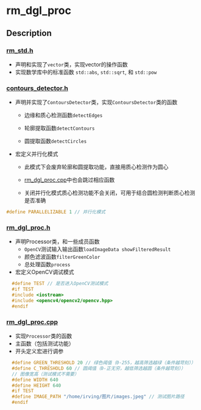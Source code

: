 # rm_dgl_proc

## Description

### [rm_std.h](include%2Frm_std.h)

- 声明和实现了`vector`类，实现vector的操作函数
- 实现数学库中的标准函数 `std::abs`, `std::sqrt`, 和 `std::pow` 

### [contours_detector.h](include%2Fcontours_detector.h)

- 声明并实现了`ContoursDetector`类，实现`ContoursDetector`类的函数

  - 边缘和质心检测函数`detectEdges`

  - 轮廓提取函数`detectContours`
  - 圆提取函数`detectCircles`

- 宏定义并行化模式

  - 此模式下会废弃轮廓和圆提取功能，直接用质心检测作为圆心

  - [rm_dgl_proc.cpp](src%2Frm_dgl_proc.cpp)中也会跳过相应函数
  - 关闭并行化模式质心检测功能不会关闭，可用于结合圆检测判断质心检测是否准确

```c++
#define PARALLELIZABLE 1 // 并行化模式
```

### [rm_dgl_proc.h](include%2Frm_dgl_proc.h) 

- 声明Processor类，和一些成员函数
  - `OpenCV`测试输入输出函数`loadImageData showFilteredResult`
  - 颜色滤波函数`filterGreenColor`
  - 总处理函数`process`
- 宏定义OpenCV调试模式
```c++
  #define TEST // 是否进入OpenCV测试模式
  #if TEST
  #include <iostream>
  #include <opencv4/opencv2/opencv.hpp>
  #endif
```

### [rm_dgl_proc.cpp](src%2Frm_dgl_proc.cpp)

- 实现`Processor`类的函数
- 主函数（包括测试功能）
- 开头定义宏进行调参
```c++
  #define GREEN_THRESHOLD 20 // 绿色阈值（0-255，越高筛选越绿（条件越苛刻））
  #define C_THRESHOLD 60 // 圆阈值（0-正无穷，越低筛选越圆（条件越苛刻））
  // 图像宽高（测试模式不需要）
  #define WIDTH 640 
  #define HEIGHT 640
  #if TEST
  #define IMAGE_PATH "/home/irving/图片/images.jpeg" // 测试图片路径
  #endif
```